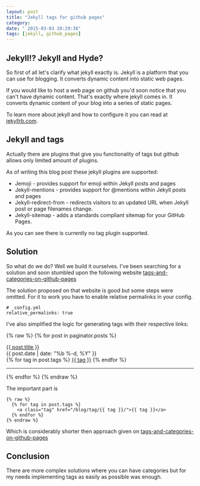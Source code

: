 ```yaml
---
layout: post
title: "Jekyll tags for github pages"
category: 
date: " 2015-03-03 20:29:36"
tags: [jekyll, github_pages]
---
```


## Jekyll!? Jekyll and Hyde?

So first of all let's clarify what jekyll exactly is. Jekyll is a platform that you can use for blogging.
It converts dynamic content into static web pages.

If you would like to host a web page on github you'd soon notice that you can't have dynamic content. That's
exactly where jekyll comes in. It converts dynamic content of your blog into a series of static pages.

To learn more about jekyll and how to configure it you can read at [jekyllrb.com](http://jekyllrb.com/ "jekyllrb").

## Jekyll and tags

Actually there are plugins that give you functionality of tags but github allows only limited amount of
plugins.

As of writing this blog post these jekyll plugins are supported:

* Jemoji - provides support for emoji within Jekyll posts and pages
* Jekyll-mentions - provides support for @mentions within Jekyll posts and pages
* Jekyll-redirect-from - redirects visitors to an updated URL when Jekyll post or page filenames change.
* Jekyll-sitemap - adds a standards compliant sitemap for your GitHub Pages.

As you can see there is currently no tag plugin supported.

## Solution

So what do we do? Well we build it ourselves.
I've been searching for a solution and soon stumbled upon the following website [tags-and-categories-on-github-pages](http://www.minddust.com/post/tags-and-categories-on-github-pages/ "minddust")

The solution proposed on that website is good but some steps were omitted.
For it to work you have to enable relative permalinks in your config.

    # _config.yml
    relative_permalinks: true

I've also simplified the logic for generating tags with their respective links:

{% raw %}
    {% for post in paginator.posts %}
      <div class="post">
        <a class="post-link" title="{{ post.title }}" href="{{ post.url | prepend: site.baseurl }}">{{ post.title }}</a>
          <div class="clear-float"></div>
          <div class="date">{{ post.date | date: "%b %-d, %Y" }}</div>
          {% for tag in post.tags %}
            <a class="tag" href="/blog/tag/{{ tag }}/">{{ tag }}</a>
          {% endfor %}
      </div>
    <hr/>
    {% endfor %}
{% endraw %}

The important part is

    {% raw %}
      {% for tag in post.tags %}
        <a class="tag" href="/blog/tag/{{ tag }}/">{{ tag }}</a>
      {% endfor %}
    {% endraw %}

Which is considerably shorter then approach given on [tags-and-categories-on-github-pages](http://www.minddust.com/post/tags-and-categories-on-github-pages/ "minddust categories and tags")

## Conclusion

There are more complex solutions where you can have categories but for my needs implementing tags as easily as
possible was enough.


